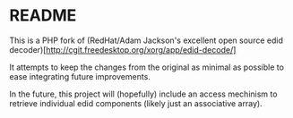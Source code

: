 README
======

This is a PHP fork of (RedHat/Adam Jackson's excellent open source 
edid decoder)[http://cgit.freedesktop.org/xorg/app/edid-decode/]

It attempts to keep the changes from the original as minimal as possible
to ease integrating future improvements.

In the future, this project will (hopefully) include an access mechinism
to retrieve individual edid components (likely just an associative array).
